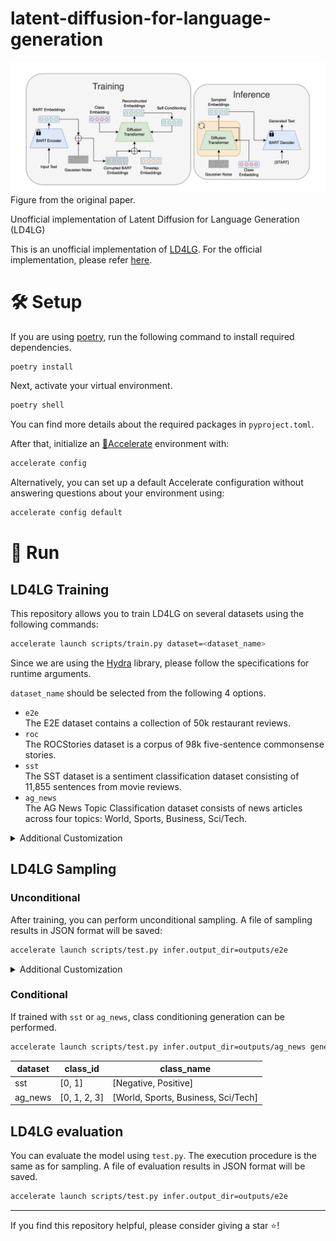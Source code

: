 # latent-diffusion-for-language-generation
![figure](assets/figure.png)
Figure from the original paper.

Unofficial implementation of Latent Diffusion for Language Generation (LD4LG)

This is an unofficial implementation of [LD4LG](https://arxiv.org/abs/2212.09462). For the official implementation, please refer [here](https://github.com/justinlovelace/latent-diffusion-for-language).

# :hammer_and_wrench: Setup
If you are using [poetry](https://github.com/python-poetry/poetry), run the following command to install required dependencies.
```bash
poetry install
```

Next, activate your virtual environment.
```bash
poetry shell
```

You can find more details about the required packages in `pyproject.toml`.

After that, initialize an [🤗Accelerate](https://github.com/huggingface/accelerate/) environment with:

```bash
accelerate config
```

Alternatively, you can set up a default Accelerate configuration without answering questions about your environment using:

```bash
accelerate config default
```


# :rocket: Run
## LD4LG Training
This repository allows you to train LD4LG on several datasets using the following commands:
```bash
accelerate launch scripts/train.py dataset=<dataset_name>
```

Since we are using the [Hydra](https://hydra.cc/) library, please follow the specifications for runtime arguments.

`dataset_name` should be selected from the following 4 options.
- `e2e`\
The E2E dataset contains a collection of 50k restaurant reviews.
- `roc`\
The ROCStories dataset is a corpus of 98k five-sentence commonsense stories.
- `sst`\
The SST dataset is a sentiment classification dataset consisting of 11,855 sentences from movie reviews.
- `ag_news`\
The AG News Topic Classification dataset consists of news articles across four topics: World, Sports, Business, Sci/Tech.

<details markdown="1">

<summary>Additional Customization</summary>
Other arguments can be changed at runtime. See [here](./ld4lg/cfg/) for more information on settings.

For example, the following arguments can be specified.

- `hydra.run.dir=outputs//foo`\
When specified, the execution results are stored in the `outputs/foo` directory. If nothing is specified, a directory named according to the time of execution is created and the results are stored there.
- `train.wandb=false`\
Tracking by Weight and Biases can be disabled. (Default: true)

</details>

## LD4LG Sampling
### Unconditional
After training, you can perform unconditional sampling. A file of sampling results in JSON format will be saved:
```bash
accelerate launch scripts/test.py infer.output_dir=outputs/e2e
```

<details markdown="1">

<summary>Additional Customization</summary>
Other arguments can be changed at runtime. See [here](./ld4lg/cfg/) for more information on settings.

For example, the following arguments can be specified.

- `infer.ckpt_path=checkpoints/epoch_100/pytorch_model_1.bin`\
You can specify the relative paths of the weights from the specified output_dir.
- `generation.batch_size=128`\
Batch size at inference.

</details>

### Conditional
If trained with `sst` or `ag_news`, class conditioning generation can be performed.
```bash
accelerate launch scripts/test.py infer.output_dir=outputs/ag_news generation.class_id=3
```

| dataset | class_id     | class_name                          |
| ------- | ------------ | ----------------------------------- |
| sst     | [0, 1]       | [Negative, Positive]                |
| ag_news | [0, 1, 2, 3] | [World, Sports, Business, Sci/Tech] |

## LD4LG evaluation
You can evaluate the model using `test.py`. The execution procedure is the same as for sampling. A file of evaluation results in JSON format will be saved.
```bash
accelerate launch scripts/test.py infer.output_dir=outputs/e2e
```

---

If you find this repository helpful, please consider giving a star :star:!
